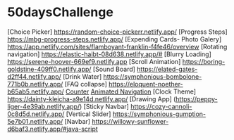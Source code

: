 # 50daysChallenge

[Choice Picker] https://random-choice-pickerr.netlify.app/
[Progress Steps] https://mbg-progress-steps.netlify.app/
[Expending Cards- Photo Galery] https://app.netlify.com/sites/flamboyant-franklin-f4fe46/overview
[Rotating navigation] https://elastic-haibt-08d638.netlify.app/#
[Blurry Loading] https://serene-hoover-669ef9.netlify.app
[Scroll Animation] https://boring-goldstine-409ff0.netlify.app/
[Sound Board] https://elated-gates-d2ff44.netlify.app/
[Drink Water] https://symphonious-bombolone-771b0b.netlify.app/
[FAQ collapse] https://eloquent-noether-b65ab5.netlify.app/
[Counter](https://compassionate-tereshkova-406107.netlify.app/)
[Animated Navigation](https://naughty-williams-ceb930.netlify.app)
[Clock Theme] https://dainty-kleicha-a9e14d.netlify.app/
[Drawing App] (https://peppy-liger-4e39ab.netlify.app/)
[Sticky Navbar] https://cozy-cannoli-0c8d5d.netlify.app/
[Vertical Slider] https://symphonious-gumption-5e7b01.netlify.app/
[Navbar] https://willowy-sunflower-d6baf3.netlify.app/#java-script












